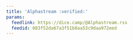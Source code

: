 ```yaml
---
title: 'Alphastream :verified:'
params:
  feedlink: https://dice.camp/@Alphastream.rss
  feedid: 083f52da67a3f51b8aa53c9daa972eed
---
```

